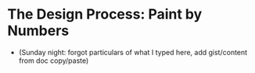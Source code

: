 # The Design Process: Paint by Numbers



* \(Sunday night: forgot particulars of what I typed here, add gist/content from doc copy/paste\)


